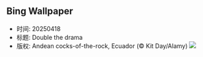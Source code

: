 ## Bing Wallpaper
- 时间: 20250418
- 标题: Double the drama
- 版权: Andean cocks-of-the-rock, Ecuador (© Kit Day/Alamy)
![](https://cn.bing.com/th?id=OHR.EcuadorBird_EN-US1037921621_UHD.jpg&rf=LaDigue_UHD.jpg&pid=hp&w=3840&h=2160&rs=1&c=4)
